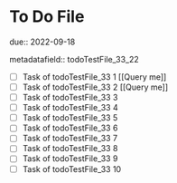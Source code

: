 # To Do File

due:: 2022-09-18

metadatafield:: todoTestFile_33_22

- [ ] Task of todoTestFile_33 1 [[Query me]]
- [ ] Task of todoTestFile_33 2 [[Query me]]
- [ ] Task of todoTestFile_33 3
- [ ] Task of todoTestFile_33 4
- [ ] Task of todoTestFile_33 5
- [ ] Task of todoTestFile_33 6
- [ ] Task of todoTestFile_33 7
- [ ] Task of todoTestFile_33 8
- [ ] Task of todoTestFile_33 9
- [ ] Task of todoTestFile_33 10
